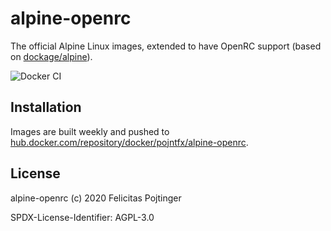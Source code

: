 # alpine-openrc

The official Alpine Linux images, extended to have OpenRC support (based on [dockage/alpine](https://github.com/dockage/alpine)).

![Docker CI](https://github.com/pojntfx/alpine-openrc/workflows/Docker%20CI/badge.svg)

## Installation

Images are built weekly and pushed to [hub.docker.com/repository/docker/pojntfx/alpine-openrc](https://hub.docker.com/repository/docker/pojntfx/alpine-openrc).

## License

alpine-openrc (c) 2020 Felicitas Pojtinger

SPDX-License-Identifier: AGPL-3.0
